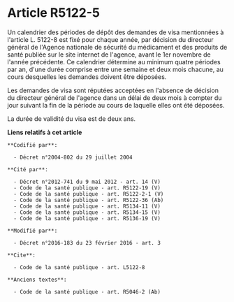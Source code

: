 # Article R5122-5

Un calendrier des périodes de dépôt des demandes de visa mentionnées à l'article L. 5122-8 est fixé pour chaque année,
par décision du directeur général de l'Agence nationale de sécurité du médicament et des produits de santé publiée sur le
site internet de l'agence, avant le 1er novembre de l'année précédente. Ce calendrier détermine au minimum quatre périodes
par an, d'une durée comprise entre une semaine et deux mois chacune, au cours desquelles les demandes doivent être déposées. 

Les demandes de visa sont réputées acceptées en l'absence de décision du directeur général de l'agence dans un délai de deux
mois à compter du jour suivant la fin de la période au cours de laquelle elles ont été déposées. 

La durée de validité du visa est de deux ans.

**Liens relatifs à cet article**

	**Codifié par**:

	  - Décret n°2004-802 du 29 juillet 2004

	**Cité par**:

	  - Décret n°2012-741 du 9 mai 2012 - art. 14 (V)
	  - Code de la santé publique - art. R5122-19 (V)
	  - Code de la santé publique - art. R5122-2-1 (V)
	  - Code de la santé publique - art. R5122-36 (Ab)
	  - Code de la santé publique - art. R5134-11 (V)
	  - Code de la santé publique - art. R5134-15 (V)
	  - Code de la santé publique - art. R5136-19 (V)

	**Modifié par**:

	  - Décret n°2016-183 du 23 février 2016 - art. 3

	**Cite**:

	  - Code de la santé publique - art. L5122-8

	**Anciens textes**:

	  - Code de la santé publique - art. R5046-2 (Ab)
